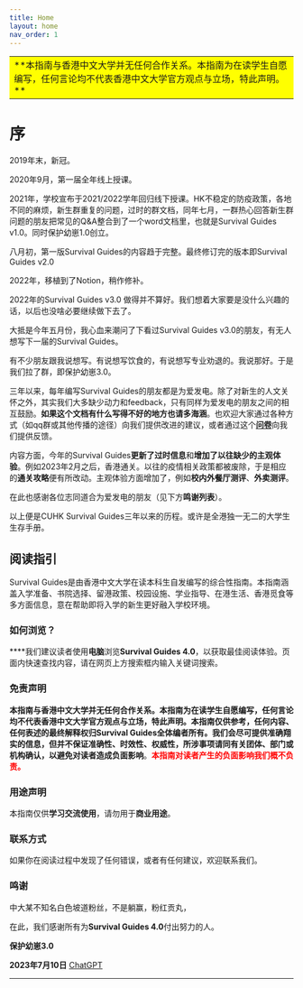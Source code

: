 ```yaml
---
title: Home
layout: home
nav_order: 1
---
```

<table><tr><td bgcolor=Yellow>**本指南与香港中文大学并无任何合作关系。本指南为在读学生自愿编写，任何言论均不代表香港中文大学官方观点与立场，特此声明。**</td></tr></table>

# 序
2019年末，新冠。

2020年9月，第一届全年线上授课。

2021年，学校宣布于2021/2022学年回归线下授课。HK不稳定的防疫政策，各地不同的麻烦，新生群重复的问题，过时的群文档，同年七月，一群热心回答新生群问题的朋友把常见的Q&A整合到了一个word文档里，也就是Survival Guides v1.0。同时保护幼崽1.0创立。

八月初，第一版Survival Guides的内容趋于完整。最终修订完的版本即Survival Guides v2.0

2022年，移植到了Notion，稍作修补。

2022年的Survival Guides v3.0 做得并不算好。我们想着大家要是没什么兴趣的话，以后也没啥必要继续做下去了。

大抵是今年五月份，我心血来潮问了下看过Survival Guides v3.0的朋友，有无人想写下一届的Survival Guides。

有不少朋友跟我说想写。有说想写饮食的，有说想写专业劝退的。我说那好。于是我们拉了群，即保护幼崽3.0。

三年以来，每年编写Survival Guides的朋友都是为爱发电。除了对新生的人文关怀之外，其实我们大多缺少动力和feedback，只有同样为爱发电的朋友之间的相互鼓励。**如果这个文档有什么写得不好的地方也请多海涵**。也欢迎大家通过各种方式（如qq群或其他传播的途径）向我们提供改进的建议，或者通过这个[**问卷**](https://wj.qq.com/s2/12738413/2d02/)向我们提供反馈。

内容方面，今年的Survival Guides**更新了过时信息**和**增加了以往缺少的主观体验**。例如2023年2月之后，香港通关。以往的疫情相关政策都被废除，于是相应的**通关攻略**便有所改动。主观体验方面增加了，例如**校内外餐厅测评**、**外卖测评**。

在此也感谢各位志同道合为爱发电的朋友（见下方**鸣谢列表**）。

以上便是CUHK Survival Guides三年以来的历程。或许是全港独一无二的大学生生存手册。

## 阅读指引
Survival Guides是由香港中文大学在读本科生自发编写的综合性指南。本指南涵盖入学准备、书院选择、留港政策、校园设施、学业指导、在港生活、香港觅食等多方面信息，意在帮助即将入学的新生更好融入学校环境。
### **如何浏览？**
****我们建议读者使用**电脑**浏览**Survival Guides 4.0**，以获取最佳阅读体验。页面内快速查找内容，请在网页上方搜索框内输入关键词搜索。
### **免责声明**
**本指南与香港中文大学并无任何合作关系。本指南为在读学生自愿编写，任何言论均不代表香港中文大学官方观点与立场，特此声明。**本指南仅供参考，任何内容、任何表述的最终解释权归Survival Guides全体编者所有。我们会尽可提供准确翔实的信息，但并不保证准确性、时效性、权威性，所涉事项请同有关团体、部门或机构确认，以避免对读者造成**负面影响**。<font color=Red>**本指南对读者产生的负面影响我们概不负责。**</font>
### **用途声明**

本指南仅供**学习交流使用**，请勿用于**商业用途**。
### **联系方式**

如果你在阅读过程中发现了任何错误，或者有任何建议，欢迎联系我们。
### **鸣谢**

中大某不知名白色坡道粉丝，不是躺赢，粉红贡丸，

在此，我们感谢所有为**Survival Guides 4.0**付出努力的人。

**保护幼崽3.0**

**2023年7月10日**
[ChatGPT]


----

<!-- [^1]: [It can take up to 10 minutes for changes to your site to publish after you push the changes to GitHub](https://docs.github.com/en/pages/setting-up-a-github-pages-site-with-jekyll/creating-a-github-pages-site-with-jekyll#creating-your-site).

[Just the Docs]: https://just-the-docs.github.io/just-the-docs/
[GitHub Pages]: https://docs.github.com/en/pages
[README]: https://github.com/just-the-docs/just-the-docs-template/blob/main/README.md
[Jekyll]: https://jekyllrb.com
[GitHub Pages / Actions workflow]: https://github.blog/changelog/2022-07-27-github-pages-custom-github-actions-workflows-beta/
[use this template]: https://github.com/just-the-docs/just-the-docs-template/generate -->
[ChatGPT]: https://chat.openai.com
